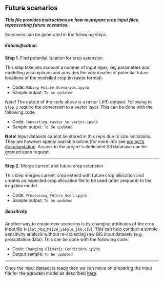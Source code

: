﻿## Future scenarios

***This file provides instructions on how to prepare crop input files representing future scenarios.***

Scenarios can be generated in the following steps.


##### Extensification

**Step 1.** Find potential location for crop extension

This step take into account a numner of input layer, key parameters and modelling assumptions and provides the coordinates of potential future locations of the modelled crop (in raster format).

* Code: ```Making Future Scenarios.ipynb```
* Sample output: ```To be updated```

*Note!* The output of the code above is a raster (.tiff) dataset. Following to ```Step 2``` require the conversion to a vector layer. This can be done with the following code.

* Code: ```Converting raster to vector.ipynb```
* Sample output: ```To be updated```

**Note!** Input datasets cannot be stored in this repo due to size limitations. They are however openly available online (for more info see [project's documentation](https://agrodem.readthedocs.io/en/latest/index.html). Access to the project's dedicated S3 database can be granted upon request. 

--------------------------------------------------------------------------------

**Step 2.** Merge current and future crop extension

This step merges current crop extend with future crop allocation and creates an expected crop allocation file to be used (after prepped) to the irrigation model.

* Code: ```Processing_Future_Scen.ipynb```
* Sample output: ```To be updated```

##### Sensitivity

Another way to create new scenarios is by changing attributes of the crop input file (```Pilot_Moz_Maize_Sample_1km.csv```). This can help conduct a simple sensitivity analysis without re-collecting raw GIS input datasets (e.g. precipitation data). This can be done with the following code.


* Code: ```Changing Climatic Conditions.ipynb``` 
* Output sample: ```To be updated```

--------------------------------------------------------------------------------
Once the input dataset is ready then we can move on preparing the input file for the agrodem model as described [here](https://github.com/akorkovelos/agrodem/blob/master/agrodem_preprocessing/Agrodem_Prepping.md).